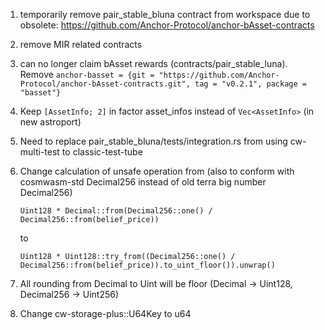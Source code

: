 1. temporarily remove pair_stable_bluna contract from workspace due to obsolete: https://github.com/Anchor-Protocol/anchor-bAsset-contracts
2. remove MIR related contracts
3. can no longer claim bAsset rewards (contracts/pair_stable_luna). Remove `anchor-basset = {git = "https://github.com/Anchor-Protocol/anchor-bAsset-contracts.git", tag = "v0.2.1", package = "basset"}`
4. Keep `[AssetInfo; 2]` in factor asset_infos instead of `Vec<AssetInfo>` (in new astroport)
5. Need to replace pair_stable_bluna/tests/integration.rs from using cw-multi-test to classic-test-tube
6. Change calculation of unsafe operation from (also to conform with cosmwasm-std Decimal256 instead of old terra big number Decimal256)

    `Uint128 * Decimal::from(Decimal256::one() / Decimal256::from(belief_price))` 

    to 

    `Uint128 * Uint128::try_from((Decimal256::one() / Decimal256::from(belief_price)).to_uint_floor()).unwrap()`
7. All rounding from Decimal to Uint will be floor (Decimal -> Uint128, Decimal256 -> Uint256)
8. Change cw-storage-plus::U64Key to u64